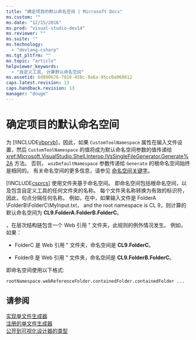 ```yaml
---
title: "确定项目的默认命名空间 | Microsoft Docs"
ms.custom: ""
ms.date: "12/15/2016"
ms.prod: "visual-studio-dev14"
ms.reviewer: ""
ms.suite: ""
ms.technology: 
  - "devlang-csharp"
ms.tgt_pltfrm: ""
ms.topic: "article"
helpviewer_keywords: 
  - "自定义工具, 计算默认命名空间"
ms.assetid: 6d890676-7016-458c-8a6a-95cc0a068612
caps.latest.revision: 13
caps.handback.revision: 13
manager: "douge"
---
```

# 确定项目的默认命名空间
为 [!INCLUDE[vbprvb](../Token/vbprvb_md.md)]，因此，如果 `CustomToolNamespace` 属性在输入文件设置，然后 `CustomToolNamespace` 的值将成为默认命名空间参数的值传递给 <xref:Microsoft.VisualStudio.Shell.Interop.IVsSingleFileGenerator.Generate%2A> 方法。  否则， `wszDefaultNamespace` 参数传递给 `Generate` 的根命名空间始终是相同的。  有关命名空间的更多信息，请参见 [命名空间关键字](../Topic/Namespace%20Keywords%20\(C%23%20Reference\).md)。  
  
 [!INCLUDE[csprcs](../ide/includes/csprcs_md.md)] 使用文件夹基于命名空间。  即命名空间包括根命名空间，以及包含自定义工具的任何文件夹的名称。  每个文件夹名称转换为有效的标识符，因此，句点分隔任何名称。  例如，在中，如果输入文件是 FolderA \\FolderB\\FolderC\\MyInput.txt， and the root namespace is CL 9，则计算的默认命名空间为 **CL9.FolderA.FolderB.FolderC**。  
  
 ，在层次结构链包含一个 Web 引用 " 文件夹，此规则的例外情况发生。  例如，如果：  
  
-   FolderC 是 Web 引用 " 文件夹，命名空间是 **CL9.FolderC**。  
  
-   FolderB 是 Web 引用 " 文件夹，命名空间是 **CL9.FolderB.FolderC**。  
  
 即命名空间使用以下格式:  
  
```  
rootNamespace.webReferenceFolder.containedFolder.containedFolder ...  
```  
  
## 请参阅  
 [实现单文件生成器](../Topic/Implementing%20Single-File%20Generators.md)   
 [注册的单文件生成器](../Topic/Registering%20Single%20File%20Generators.md)   
 [公开到可视化设计器的类型](../Topic/Exposing%20Types%20to%20Visual%20Designers.md)
